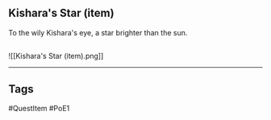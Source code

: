 ## Kishara's Star (item)
To the wily Kishara's eye, a star brighter than the sun.
## 
![[Kishara's Star (item).png]]

---
## Tags
#QuestItem
#PoE1